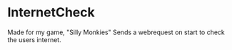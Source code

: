 # InternetCheck
Made for my game, "Silly Monkies" Sends a webrequest on start to check the users internet.
